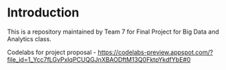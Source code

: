 # Introduction
This is a repository maintained by Team 7 for Final Project for Big Data and Analytics class.

Codelabs for project proposal - https://codelabs-preview.appspot.com/?file_id=1_Ycc7fLGvPxIqPCUQGJnXBAODftM13Q0FktpYkdfYbE#0
